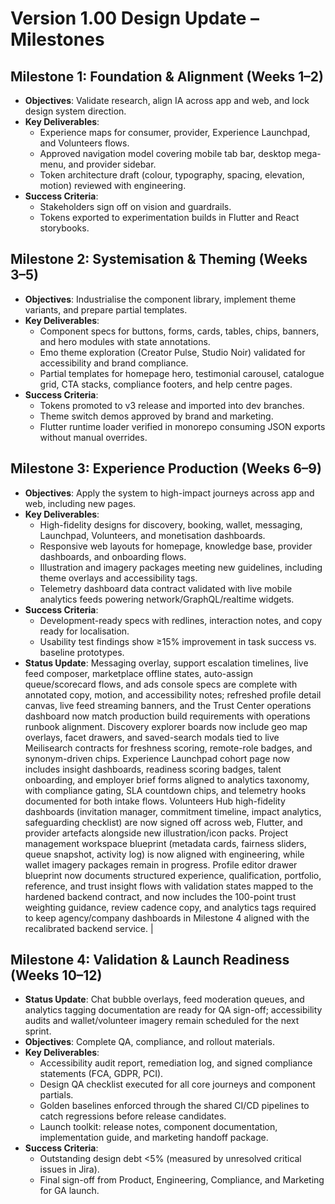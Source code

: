 # Version 1.00 Design Update – Milestones

## Milestone 1: Foundation & Alignment (Weeks 1–2)
- **Objectives**: Validate research, align IA across app and web, and lock design system direction.
- **Key Deliverables**:
  - Experience maps for consumer, provider, Experience Launchpad, and Volunteers flows.
  - Approved navigation model covering mobile tab bar, desktop mega-menu, and provider sidebar.
  - Token architecture draft (colour, typography, spacing, elevation, motion) reviewed with engineering.
- **Success Criteria**:
  - Stakeholders sign off on vision and guardrails.
  - Tokens exported to experimentation builds in Flutter and React storybooks.

## Milestone 2: Systemisation & Theming (Weeks 3–5)
- **Objectives**: Industrialise the component library, implement theme variants, and prepare partial templates.
- **Key Deliverables**:
  - Component specs for buttons, forms, cards, tables, chips, banners, and hero modules with state annotations.
  - Emo theme exploration (Creator Pulse, Studio Noir) validated for accessibility and brand compliance.
  - Partial templates for homepage hero, testimonial carousel, catalogue grid, CTA stacks, compliance footers, and help centre pages.
- **Success Criteria**:
  - Tokens promoted to v3 release and imported into dev branches.
  - Theme switch demos approved by brand and marketing.
  - Flutter runtime loader verified in monorepo consuming JSON exports without manual overrides.

## Milestone 3: Experience Production (Weeks 6–9)
- **Objectives**: Apply the system to high-impact journeys across app and web, including new pages.
- **Key Deliverables**:
  - High-fidelity designs for discovery, booking, wallet, messaging, Launchpad, Volunteers, and monetisation dashboards.
  - Responsive web layouts for homepage, knowledge base, provider dashboards, and onboarding flows.
  - Illustration and imagery packages meeting new guidelines, including theme overlays and accessibility tags.
  - Telemetry dashboard data contract validated with live mobile analytics feeds powering network/GraphQL/realtime widgets.
- **Success Criteria**:
  - Development-ready specs with redlines, interaction notes, and copy ready for localisation.
  - Usability test findings show ≥15% improvement in task success vs. baseline prototypes.
- **Status Update**: Messaging overlay, support escalation timelines, live feed composer, marketplace offline states, auto-assign queue/scorecard flows, and ads console specs are complete with annotated copy, motion, and accessibility notes; refreshed profile detail canvas, live feed streaming banners, and the Trust Center operations dashboard now match production build requirements with operations runbook alignment. Discovery explorer boards now include geo map overlays, facet drawers, and saved-search modals tied to live Meilisearch contracts for freshness scoring, remote-role badges, and synonym-driven chips. Experience Launchpad cohort page now includes insight dashboards, readiness scoring badges, talent onboarding, and employer brief forms aligned to analytics taxonomy, with compliance gating, SLA countdown chips, and telemetry hooks documented for both intake flows. Volunteers Hub high-fidelity dashboards (invitation manager, commitment timeline, impact analytics, safeguarding checklist) are now signed off across web, Flutter, and provider artefacts alongside new illustration/icon packs. Project management workspace blueprint (metadata cards, fairness sliders, queue snapshot, activity log) is now aligned with engineering, while wallet imagery packages remain in progress. Profile editor drawer blueprint now documents structured experience, qualification, portfolio, reference, and trust insight flows with validation states mapped to the hardened backend contract, and now includes the 100-point trust weighting guidance, review cadence copy, and analytics tags required to keep agency/company dashboards in Milestone 4 aligned with the recalibrated backend service. |

## Milestone 4: Validation & Launch Readiness (Weeks 10–12)
- **Status Update**: Chat bubble overlays, feed moderation queues, and analytics tagging documentation are ready for QA sign-off; accessibility audits and wallet/volunteer imagery remain scheduled for the next sprint.
- **Objectives**: Complete QA, compliance, and rollout materials.
- **Key Deliverables**:
  - Accessibility audit report, remediation log, and signed compliance statements (FCA, GDPR, PCI).
  - Design QA checklist executed for all core journeys and component partials.
  - Golden baselines enforced through the shared CI/CD pipelines to catch regressions before release candidates.
  - Launch toolkit: release notes, component documentation, implementation guide, and marketing handoff package.
- **Success Criteria**:
  - Outstanding design debt <5% (measured by unresolved critical issues in Jira).
  - Final sign-off from Product, Engineering, Compliance, and Marketing for GA launch.
